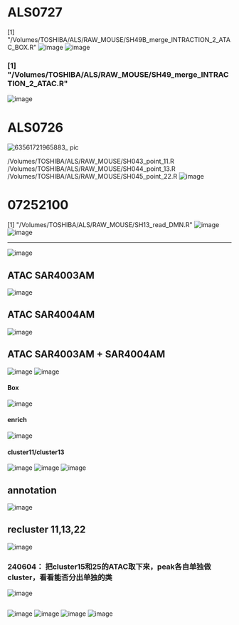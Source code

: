 # ALS0727
[1] "/Volumes/TOSHIBA/ALS/RAW_MOUSE/SH49B_merge_INTRACTION_2_ATAC_BOX.R"
![image](https://github.com/user-attachments/assets/e0a25f0f-4580-42bb-aa9d-0975835c24b6)
![image](https://github.com/user-attachments/assets/ae8dc1cb-a6b1-438c-808a-6b99d9d6d2e0)




###  [1] "/Volumes/TOSHIBA/ALS/RAW_MOUSE/SH49_merge_INTRACTION_2_ATAC.R"

![image](https://github.com/user-attachments/assets/ee200a8a-7536-4614-b12a-c687c731a6ef)



# ALS0726
![63561721965883_ pic](https://github.com/user-attachments/assets/01d3df49-7c0c-4053-8e9f-fa85bca52f69)

/Volumes/TOSHIBA/ALS/RAW_MOUSE/SH043_point_11.R
/Volumes/TOSHIBA/ALS/RAW_MOUSE/SH044_point_13.R
/Volumes/TOSHIBA/ALS/RAW_MOUSE/SH045_point_22.R
![image](https://github.com/user-attachments/assets/e565132b-15f0-4ec5-bc85-8a6aac7a78fb)


# 07252100
[1] "/Volumes/TOSHIBA/ALS/RAW_MOUSE/SH13_read_DMN.R"
![image](https://github.com/user-attachments/assets/6c40320b-7591-42a7-921a-8250ef0cade9)
![image](https://github.com/user-attachments/assets/209c422c-46d8-4dc0-99ae-05d7a9c8061b)

---
![image](https://github.com/user-attachments/assets/6f1098da-25b2-48d7-ac23-1aa7274974a8)

## ATAC SAR4003AM 

![image](https://github.com/user-attachments/assets/fa388025-696f-497c-988d-2b9e9c52ff6a)


##  ATAC SAR4004AM 
![image](https://github.com/user-attachments/assets/58c6c2b0-c2bc-4e18-86fd-dc9c2181b9eb)


##  ATAC SAR4003AM + SAR4004AM 
![image](https://github.com/user-attachments/assets/ccfeed0f-c42d-488e-a9f2-5dfb0df8f06a)
![image](https://github.com/user-attachments/assets/dacf85f0-d541-411a-9490-135e7bf34c7d)

#### Box
![image](https://github.com/user-attachments/assets/35f60ab8-ab76-4f40-86db-8c9d584776d2)

#### enrich
![image](https://github.com/user-attachments/assets/7d9b0ecc-d57c-4dd0-98f6-798c49d65157)

#### cluster11/cluster13
![image](https://github.com/user-attachments/assets/67ad7c6a-b31d-4b4d-b2c9-16a00f37f5f6)
![image](https://github.com/user-attachments/assets/82a13af7-3401-47bb-9dfd-f531bf811bb7)
![image](https://github.com/user-attachments/assets/ada8f35c-632e-4eca-a242-411a597137f3)

## annotation 

![image](https://github.com/user-attachments/assets/0f97aa23-478d-43d0-92cd-31362d815437)

## recluster 11,13,22
![image](https://github.com/user-attachments/assets/5e0a7721-0dbe-44ae-9875-39fa899fb701)

### 240604： 把cluster15和25的ATAC取下来，peak各自单独做cluster，看看能否分出单独的类
![image](https://github.com/user-attachments/assets/a69ee97a-3f97-40c0-ab0b-f23fdccba872)

## 
![image](https://github.com/user-attachments/assets/90b8560a-cebd-4a96-a9d4-6f8bf1110cd7)
![image](https://github.com/user-attachments/assets/cde5b60a-85c3-4d8e-8240-f47dcb0cd67c)
![image](https://github.com/user-attachments/assets/72a2d7f4-f5d7-4e51-a576-10908f88498f)
![image](https://github.com/user-attachments/assets/b65894e4-68df-445e-ab68-6b391b0ac9b2)
